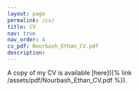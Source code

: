 ```yaml
---
layout: page
permalink: /cv/
title: CV
nav: true
nav_order: 4
cv_pdf: Nourbash_Ethan_CV.pdf
description: 
---
```

A copy of my CV is available [here]({% link /assets/pdf/Nourbash_Ethan_CV.pdf %}).